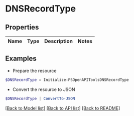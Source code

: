 # DNSRecordType
## Properties

Name | Type | Description | Notes
------------ | ------------- | ------------- | -------------

## Examples

- Prepare the resource
```powershell
$DNSRecordType = Initialize-PSOpenAPIToolsDNSRecordType 
```

- Convert the resource to JSON
```powershell
$DNSRecordType | ConvertTo-JSON
```

[[Back to Model list]](../README.md#documentation-for-models) [[Back to API list]](../README.md#documentation-for-api-endpoints) [[Back to README]](../README.md)

